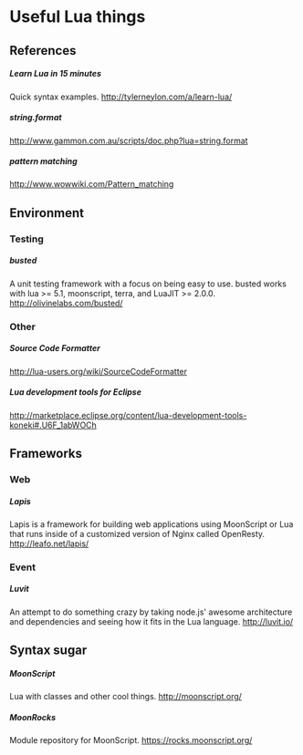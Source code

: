 # Useful Lua things


## References

##### Learn Lua in 15 minutes
Quick syntax examples. http://tylerneylon.com/a/learn-lua/

##### string.format
http://www.gammon.com.au/scripts/doc.php?lua=string.format

##### pattern matching
http://www.wowwiki.com/Pattern_matching


## Environment

### Testing

##### busted
A unit testing framework with a focus on being easy to use. busted works with lua >= 5.1, moonscript, terra, and LuaJIT >= 2.0.0.
http://olivinelabs.com/busted/

### Other

##### Source Code Formatter
http://lua-users.org/wiki/SourceCodeFormatter

##### Lua development tools for Eclipse
http://marketplace.eclipse.org/content/lua-development-tools-koneki#.U6F_1abWOCh


## Frameworks

### Web

##### Lapis
Lapis is a framework for building web applications using MoonScript or Lua that runs inside of a customized version of Nginx called OpenResty.
http://leafo.net/lapis/

### Event

##### Luvit
An attempt to do something crazy by taking node.js' awesome architecture and dependencies and seeing how it fits in the Lua language. 
http://luvit.io/


## Syntax sugar

##### MoonScript
Lua with classes and other cool things.
http://moonscript.org/
##### MoonRocks
Module repository for MoonScript.
https://rocks.moonscript.org/